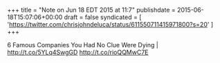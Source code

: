 +++
title = "Note on Jun 18 EDT 2015 at 11:7"
publishdate = 2015-06-18T15:07:06+00:00
draft = false
syndicated = [ 'https://twitter.com/chrisjohndeluca/status/611550711415971800?s=20' ]
+++

6 Famous Companies You Had No Clue Were Dying | http://t.co/5YLq4SwgGD http://t.co/rioQQMwC7E
